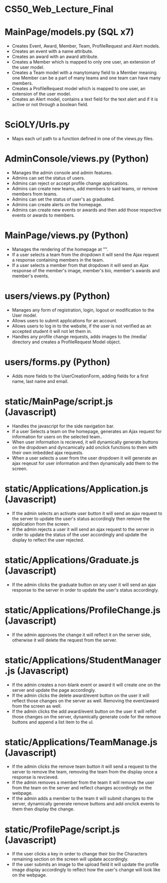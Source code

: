 # CS50_Web_Lecture_Final

# MainPage/models.py (SQL x7)
- Creates Event, Award, Member, Team, ProfileRequest and Alert models.
- Creates an event with a name attribute.
- Creates an award with an award attribute.
- Creates a Member which is mapped to only one user, an extension of the user model.
- Creates a Team model with a manytomany field to a Member meaning one Member can be a part of many teams and one team can have many members.
- Creates a ProfileRequest model which is mapped to one user, an extension of the user model.
- Creates an Alert model, contains a text field for the text alert and if it is active or not through a boolean field.

# SciOLY/Urls.py
- Maps each url path to a function defined in one of the views.py files.

# AdminConsole/views.py (Python)
- Manages the admin console and admin features.
- Admins can set the status of users.
- Admins can reject or accept profile change applications.
- Admins can create new teams, add members to said teams, or remove members from teams.
- Admins can set the status of user's as graduated.
- Admins can create alerts on the homepage.
- Admins can create new events or awards and then add those respective events or awards to members.

# MainPage/views.py (Python)
- Manages the rendering of the homepage at "".
- If a user selects a team from the dropdown it will send the Ajax request a response containing members in the team.
- If a user selects a member from that dropdown it will send an Ajax response of the member's image, member's bio, member's awards and member's events.

# users/views.py (Python)
- Manages any form of registration, login, logout or modification to the User model.
- Allows users to submit applications for an account.
- Allows users to log in to the website, if the user is not verified as an accepted student it will not let them in.
- Handles any profile change requests, adds images to the /media/ directory and creates a ProfileRequest Model object.

# users/forms.py (Python)
- Adds more fields to the UserCreationForm, adding fields for a first name, last name and email.

# static/MainPage/script.js (Javascript)
- Handles the javascript for the side navigation bar.
- If a user Selects a team on the homepage, generates an Ajax request for information for users on the selected team..
- When user information is recieved, it will dynamically generate buttons on the dropdown and dyncamically add onclick functions to them with their own imbedded ajax requests.
- When a user selects a user from the user dropdown it will generate an ajax reqeust for user information and then dynamically add them to the screen.

# static/Applications/Application.js (Javascript)
- If the admin selects an activate user button it will send an ajax request to the server to update the user's status accordingly then remove the application from the screen.
- If the admin rejects a user it will send an ajax request to the server in order to update the status of the user accordingly and update the display to reflect the user rejected.

# static/Applications/Graduate.js (Javascript)
- If the admin clicks the graduate button on any user it will send an ajax response to the server in order to update the user's status accordingly.

# static/Applications/ProfileChange.js (Javascript)
- If the admin approves the change it will reflect it on the server side, otherwise it will delete the request from the server.

# static/Applications/StudentManager.js (Javascript)
- If the admin creates a non-blank event or award it will create one on the server and update the page accordingly.
- If the admin clicks the delete award/event button on the user it will reflect those changes on the server as well. Removing the event/award from the screen as well.
- If the admin clicks the add award/event button on the user it will reflet those changes on the server, dynamically generate code for the remove buttons and append a list item to the ul.

# static/Applications/TeamManage.js (Javascript)
- If the admin clicks the remove team button it will send a request to the server to remove the team, removing the team from the display once a response is revcieved.
- If the admin removes a member from the team it will remove the user from the team on the server and reflect changes accordingly on the webpage.
- If the admin adds a member to the team it will submit changes to the server, dynamically generate remove buttons and add onclick events to them then display the change.

# static/ProfilePage/script.js (Javascript)
- If the user clicks a key in order to change their bio the Characters remaining section on the screen will update accordingly.
- If the user submits an image to the upload field it will update the profile image display accordingly to reflect how the user's change will look like on the webpage.
